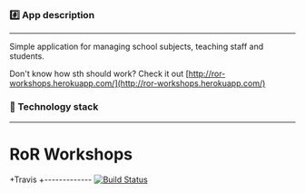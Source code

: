 ### :hash: App description
-------------
Simple application for managing school subjects, teaching staff and students.

Don't know how sth should work?
Check it out [http://ror-workshops.herokuapp.com/](http://ror-workshops.herokuapp.com/)

### :closed_lock_with_key: Technology stack
-------------
 RoR Workshops
 ================
+Travis
+-------------
[![Build Status](https://travis-ci.org/katguz3485/ror_task-master.svg?branch=master)](https://travis-ci.org/katguz3485/ror_task-master)